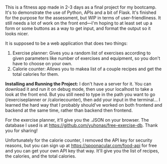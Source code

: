 This is a fitness app made in 2-3 days as a final project for my bootcamp. It's to demonstrate the use of Python, APIs and a bit of Flask. It's finished for the purpose for the assessment, but WIP in terms of user-friendliness. It still needs a lot of work on the front end—I'm hoping to at least set up a form or some buttons as a way to get input, and format the output so it looks nicer.

It is supposed to be a web application that does two things: 
1. Exercise planner: Gives you a random list of exercises according to given parameters like number of exercises and equipment, so you don't have to choose on your own.
2. Calorie counter: Allows you to makea list of a couple recipes and get the total calories for them.

**Installing and Running the Project:** I don't have a server for it. You can download it and run it on debug mode, then use your localhost to take a look at the front end. But you still need to type in the path you want to go (/exerciseplanner or /caloriecounter), then add your input in the terminal... I learned the hard way that I probably should've worked on both frontend and backend at the same time, rather than backend then frontend.

For the exercise planner, it'll give you the .JSON on your browser. The database I used is at https://github.com/yuhonas/free-exercise-db. Thank you for sharing!

Unfortunately for the calorie counter, I removed the API key for security reasons, but you can sign up at https://spoonacular.com/food-api for free and you can get your own API key that way. It'll give you the list of recipes, the calories, and the total calories.

